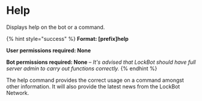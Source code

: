 # Help

Displays help on the bot or a command.

{% hint style="success" %}
**Format: \[prefix\]help**

**User permissions required: None**

**Bot permissions required: None** – _It's advised that LockBot should have full server admin to carry out functions correctly._
{% endhint %}

The help command provides the correct usage on a command amongst other information. It will also provide the latest news from the LockBot Network.


